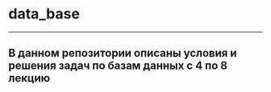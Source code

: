 # data_base
---
В данном репозитории описаны условия и решения задач по базам данных с 4 по 8 лекцию
---
